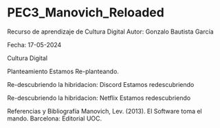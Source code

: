 # PEC3_Manovich_Reloaded
Recurso de aprendizaje de Cultura Digital
Autor: Gonzalo Bautista García

Fecha: 17-05-2024

Cultura Digital

Planteamiento
Estamos Re-planteando.

Re-descubriendo la hibridacion: Discord
Estamos redescubriendo

Re-descubriendo la hibridacion: Netflix
Estamos redescubriendo

Referencias y Bibliografía
Manovich, Lev. (2013). El Software toma el mando. Barcelona: Editorial UOC.
